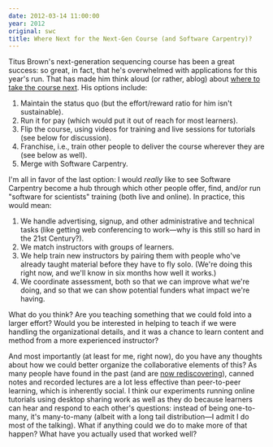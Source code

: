 ```yaml
---
date: 2012-03-14 11:00:00
year: 2012
original: swc
title: Where Next for the Next-Gen Course (and Software Carpentry)?
---
```

<p>Titus Brown's next-generation sequencing course has been a great success: so great, in fact, that he's overwhelmed with applications for this year's run. That has made him think aloud (or rather, ablog) about <a href="http://ivory.idyll.org/blog/mar-12/ngs-course-where-next.html">where to take the course next</a>. His options include:</p>
<ol>
<li>Maintain the status quo (but the effort/reward ratio for him isn't sustainable).</li>
<li>Run it for pay (which would put it out of reach for most learners).</li>
<li>Flip the course, using videos for training and live sessions for tutorials (see below for discussion).</li>
<li>Franchise, i.e., train other people to deliver the course wherever they are (see below as well).</li>
<li>Merge with Software Carpentry.</li>
</ol>
<p>I'm all in favor of the last option: I would <em>really</em> like to see Software Carpentry become a hub through which other people offer, find, and/or run "software for scientists" training (both live and online). In practice, this would mean:</p>
<ol>
<li>We handle advertising, signup, and other administrative and technical tasks (like getting web conferencing to work&mdash;why is this still so hard in the 21st Century?).</li>
<li>We match instructors with groups of learners.</li>
<li>We help train new instructors by pairing them with people who've already taught material before they have to fly solo. (We're doing this right now, and we'll know in six months how well it works.)</li>
<li>We coordinate assessment, both so that we can improve what we're doing, and so that we can show potential funders what impact we're having.</li>
</ol>
<p>What do you think? Are you teaching something that we could fold into a larger effort? Would you be interested in helping to teach if we were handling the organizational details, and it was a chance to learn content and method from a more experienced instructor?</p>
<p>And most importantly (at least for me, right now), do you have any thoughts about how we could better organize the collaborative elements of this? As many people have found in the past (and are <a href="http://blendmylearning.com/2011/12/06/white-paper/">now rediscovering</a>), canned notes and recorded lectures are a lot less effective than peer-to-peer learning, which is inherently social. I think our experiments running online tutorials using desktop sharing work as well as they do because learners can hear and respond to each other's questions: instead of being one-to-many, it's many-to-many (albeit with a long tail distribution&mdash;I admit I do most of the talking). What if anything could we do to make more of that happen? What have you actually used that worked well?</p>

